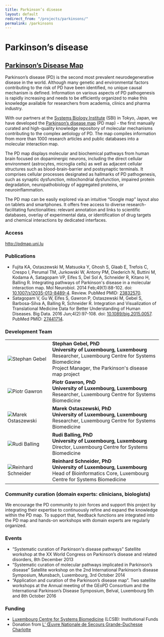```yaml
---
title: Parkinson’s disease
layout: default
redirect_from: "/projects/parkinsons/"
permalink: /parkinsons
---
```


# Parkinson’s disease

## [Parkinson’s Disease Map](https://pdmap.uni.lu/MapViewer/)

<p>Parkinson’s disease (PD) is the second most prevalent neurodegenerative disease in the world. Although many genetic and 
environmental factors contributing to the risk of PD have been identified, no unique causal mechanism is defined. 
Information on various aspects of PD pathogenesis is rapidly increasing and needs to be efficiently organized to make this 
knowledge available for researchers from academia, clinics and pharma industry.</p>

<p>With our partners at the <a href="http://www.sbi.jp/" target="_blank">Systems Biology Institute</a> (SBI) in Tokyo, Japan, 
we have developed the <a href="http://pdmap.uni.lu" target="_blank">Parkinson’s disease map</a> (PD map) - the first manually curated and high-quality knowledge repository of 
molecular mechanisms contributing to the complex aetiology of PD. The map compiles information from more than 1000 research 
articles and public databases into a molecular interaction map.</p>

<p>The PD map displays molecular and biochemical pathways from human brain focused on dopaminergic neurons, including the direct 
cellular environment (astrocytes, microglia cells) as well as adjacent cellular structures such as blood-brain-barrier and 
postsynaptic terminals. It comprises cellular processes designated as hallmarks of PD pathogenesis, such as synaptic dysfunction, 
mitochondrial dysfunction, impaired protein degradation, neuropathobiology of aggregated proteins, or neuroinflammation.</p>

<p>The PD map can be easily explored via an intuitive “Google map” layout also on tablets and smartphones. It offers free access 
to diverse research-facilitating functionalities: relevant annotation and links to scientific databases, overlay of experimental 
data, or identification of drug targets and chemical interactions by dedicated interfaces.</p>

### Access

<a href="http://pdmap.uni.lu" target="_blank">http://pdmap.uni.lu</a>

### Publications

<ul>
<li>Fujita KA, Ostaszewski M, Matsuoka Y, Ghosh S, Glaab E, Trefois C, Crespo I, Perumal TM, Jurkowski W, Antony PM, Diederich N, 
Buttini M, Kodama A, Satagopam VP, Eifes S, Del Sol A, Schneider R, Kitano H, Balling R. Integrating pathways of Parkinson's disease 
in a molecular interaction map. Mol Neurobiol. 2014 Feb;49(1):88-102. 
doi: <a href="https://dx.doi.org/10.1007/s12035-013-8489-4" target="_blank">10.1007/s12035-013-8489-4</a>. Review. 
PubMed PMID: <a href="https://www.ncbi.nlm.nih.gov/pubmed/?term=23832570" target="_blank">23832570</a>.</li>
<li>Satagopam V, Gu W, Eifes S, Gawron P, Ostaszewski M, Gebel S, Barbosa-Silva A, Balling R, Schneider R. Integration and Visualization 
of Translational Medicine Data for Better Understanding of Human Diseases. Big Data. 2016 Jun;4(2):97-108. 
doi: <a href="https://dx.doi.org/10.1089/big.2015.0057" target="_blank">10.1089/big.2015.0057</a>. 
PubMed PMID: <a href="https://www.ncbi.nlm.nih.gov/pubmed/?term=27441714" target="_blank">27441714</a>.</li>
</ul>

### Development Team

<table>
<tr>
<td><img src="../images/team/StephanGebel.jpg" alt="Stephan Gebel" /></td>
<td><strong>Stephan Gebel, PhD</strong><br /><strong>University of Luxembourg, Luxembourg
</strong><br />Researcher, Luxembourg Centre for Systems Biomedicine<br />
Project Manager, the Parkinson's disease map project<br /></td>
</tr>
<tr>
<td><img src="../images/team/PiotrGawron.jpg" alt="Piotr Gawron" /></td>
<td><strong>Piotr Gawron, PhD</strong><br /><strong>University of Luxembourg, Luxembourg
</strong><br />Researcher, Luxembourg Centre for Systems Biomedicine<br /></td>
</tr>
<tr>
<td><img src="../images/team/MarekOstaszewski.jpg" alt="Marek Ostaszewski" /></td>
<td><strong>Marek Ostaszewski, PhD</strong><br /><strong>University of Luxembourg, Luxembourg
</strong><br />Researcher, Luxembourg Centre for Systems Biomedicine<br /></td>
</tr>
<tr>
<td><img src="../images/team/RudiBalling.jpg" alt="Rudi Balling" /></td>
<td><strong>Rudi Balling, PhD</strong><br /><strong>University of Luxembourg, Luxembourg
</strong><br />Director, Luxembourg Centre for Systems Biomedicine<br /></td>
</tr>
<tr>
<td><img src="../images/team/ReinhardSchneider.jpg" alt="Reinhard Schneider" /></td>
<td><strong>Reinhard Schneider, PhD</strong><br /><strong>University of Luxembourg, Luxembourg
</strong><br />Head of Bioinformatics Core, Luxembourg Centre for Systems Biomedicine<br /></td>
</tr>
</table>

### Community curation (domain experts: clinicians, biologists)

<p>We encourage the PD community to join forces and support this project by integrating their expertise to continuously refine and expand the knowledge within the PD map. To support that, feedback functions are integrated into the PD map and hands-on workshops with domain experts are regularly organized. </p>

### Events

<ul>
<li>“Systematic curation of Parkinson's disease pathways” Satellite workshop at the XX World Congress on Parkinson’s disease and related disorders, 8th December 2013</li>
<li>“Systematic curation of molecular pathways implicated in Parkinson’s disease” Satellite workshop on the 2nd International Parkinson’s disease Symposium, Munsbach, Luxembourg, 3rd October 2014</li>
<li>“Application and curation of the Parkinson’s disease map”. Two satellite workshops at the Annual meeting of the GEoPD Consortium and the International Parkinson’s Disease Symposium, Belval, Luxembourg 5th and 8th October 2016</li>
</ul>

### Funding

<ul>
<li><a href="http://wwwen.uni.lu/lcsb" target="_blank">Luxembourg Centre for Systems Biomedicine</a> (LCSB): Institutional Funds</li>
<li>Donation from <a href="http://www.oeuvre.lu/" target="_blank">L’ Œuvre Nationale de Secours Grande-Duchesse Charlotte</a></li>
</ul>

